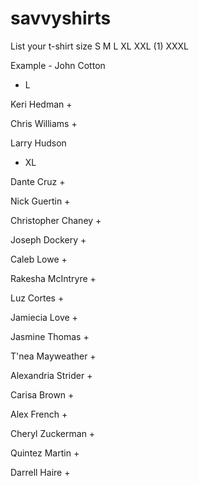# savvyshirts
List your t-shirt size S M L XL XXL (1) XXXL

Example - John Cotton
+ L

Keri Hedman
+ 

Chris Williams
+ 

Larry Hudson
+ XL

Dante Cruz
+ 

Nick Guertin
+ 

Christopher Chaney
+ 

Joseph Dockery
+ 

Caleb Lowe
+ 

Rakesha McIntryre
+ 

Luz Cortes
+ 

Jamiecia Love
+ 

Jasmine Thomas
+ 

T'nea Mayweather
+ 

Alexandria Strider
+ 

Carisa Brown
+ 

Alex French
+ 

Cheryl Zuckerman
+ 

Quintez Martin
+ 

Darrell Haire
+ 

